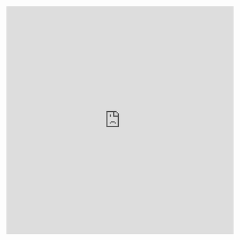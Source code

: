 <div class="flex-video">
  <iframe src="http://slid.es/urigorelik/angular/embed" width="600" height="600" scrolling="no" frameborder="0" webkitallowfullscreen mozallowfullscreen allowfullscreen></iframe>
</div>
